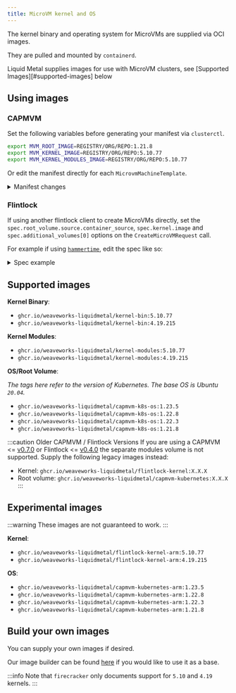 ```yaml
---
title: MicroVM kernel and OS
---
```


The kernel binary and operating system for MicroVMs are supplied via OCI images.

They are pulled and mounted by `containerd`.

Liquid Metal supplies images for use with MicroVM clusters, see [Supported Images][#supported-images]
below

## Using images

### CAPMVM

Set the following variables before generating your manifest via `clusterctl`.

```bash
export MVM_ROOT_IMAGE=REGISTRY/ORG/REPO:1.21.8
export MVM_KERNEL_IMAGE=REGISTRY/ORG/REPO:5.10.77
export MVM_KERNEL_MODULES_IMAGE=REGISTRY/ORG/REPO:5.10.77
```

Or edit the manifest directly for each `MicrovmMachineTemplate`.

<details><summary>Manifest changes</summary>

```yaml
...
---
apiVersion: infrastructure.cluster.x-k8s.io/v1alpha1
kind: MicrovmMachineTemplate
spec:
  template:
    spec:
      kernel:
        filename: boot/vmlinux # make sure this matches where you left the kernel binary
        image: KERNEL_IMAGE
      volumes:
      - id: modules
        image: MODULES_IMAGE
        mountPoint: /lib/modules/VERSION # ensure this version matches the kernel and modules version
      rootVolume:
        id: root
        image: OS_IMAGE
...
```

</details>

### Flintlock

If using another flintlock client to create MicroVMs directly, set the
`spec.root_volume.source.container_source`, `spec.kernel.image` and `spec.additional_volumes[0]`
options on the `CreateMicroVMRequest` call.


For example if using [`hammertime`][ht], edit the spec like so:

<details><summary>Spec example</summary>

```json
{
    "root_volume": {
        "id": "root",
        "is_read_only": false,
        "source": {
          "container_source": OS_IMAGE
        }
    },
    "kernel": {
      "image": KERNEL_IMAGE,
      "filename": "boot/vmlinux", # make sure this matches where you left the kernel binary
      "add_network_config": true
    },
    "additional_volumes": [{
        "id": "modules",
        "is_read_only": false,
        "mount_point": "/lib/modules/VERSION", # ensure this version matches the kernel and modules version
        "source": {
          "container_source": MODULES_IMAGE
        }
    }]
}
```

</details>

## Supported images

**Kernel Binary**:
- `ghcr.io/weaveworks-liquidmetal/kernel-bin:5.10.77`
- `ghcr.io/weaveworks-liquidmetal/kernel-bin:4.19.215`

**Kernel Modules**:
- `ghcr.io/weaveworks-liquidmetal/kernel-modules:5.10.77`
- `ghcr.io/weaveworks-liquidmetal/kernel-modules:4.19.215`

**OS/Root Volume**:

_The tags here refer to the version of Kubernetes._
_The base OS is Ubuntu `20.04`._
- `ghcr.io/weaveworks-liquidmetal/capmvm-k8s-os:1.23.5`
- `ghcr.io/weaveworks-liquidmetal/capmvm-k8s-os:1.22.8`
- `ghcr.io/weaveworks-liquidmetal/capmvm-k8s-os:1.22.3`
- `ghcr.io/weaveworks-liquidmetal/capmvm-k8s-os:1.21.8`

:::caution Older CAPMVM / Flintlock Versions
If you are using a CAPMVM <= [v0.7.0][cap7] or Flintlock <= [v0.4.0][fl4] the separate
modules volume is not supported. Supply the following legacy images instead:

- Kernel: `ghcr.io/weaveworks-liquidmetal/flintlock-kernel:X.X.X`
- Root volume: `ghcr.io/weaveworks-liquidmetal/capmvm-kubernetes:X.X.X`
:::

## Experimental images

:::warning
These images are not guaranteed to work.
:::

**Kernel**:
- `ghcr.io/weaveworks-liquidmetal/flintlock-kernel-arm:5.10.77`
- `ghcr.io/weaveworks-liquidmetal/flintlock-kernel-arm:4.19.215`

**OS**:

- `ghcr.io/weaveworks-liquidmetal/capmvm-kubernetes-arm:1.23.5`
- `ghcr.io/weaveworks-liquidmetal/capmvm-kubernetes-arm:1.22.8`
- `ghcr.io/weaveworks-liquidmetal/capmvm-kubernetes-arm:1.22.3`
- `ghcr.io/weaveworks-liquidmetal/capmvm-kubernetes-arm:1.21.8`

## Build your own images

You can supply your own images if desired.

Our image builder can be found [here][image-builder] if you would like to use it as a base.

:::info
Note that `firecracker` only documents support for `5.10` and `4.19` kernels.
:::

[image-builder]: https://github.com/weaveworks-liquidmetal/image-builder
[ht]: https://github.com/warehouse-13/hammertime
[cap7]: https://github.com/weaveworks-liquidmetal/cluster-api-provider-microvm/releases/tag/v0.7.0
[fl4]: https://github.com/weaveworks-liquidmetal/flintlock/releases/tag/v0.4.0
